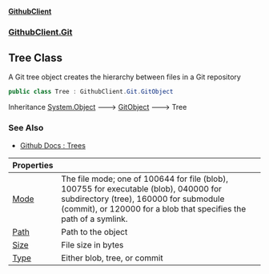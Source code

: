 #### [GithubClient](index.md 'index')
### [GithubClient.Git](GithubClient.Git.md 'GithubClient.Git')

## Tree Class

A Git tree object creates the hierarchy between files in a Git repository

```csharp
public class Tree : GithubClient.Git.GitObject
```

Inheritance [System.Object](https://docs.microsoft.com/en-us/dotnet/api/System.Object 'System.Object') &#129106; [GitObject](GithubClient.Git.GitObject.md 'GithubClient.Git.GitObject') &#129106; Tree

### See Also
- [Github Docs : Trees](https://docs.github.com/en/rest/git/trees 'https://docs.github.com/en/rest/git/trees')

| Properties | |
| :--- | :--- |
| [Mode](GithubClient.Git.Tree.Mode.md 'GithubClient.Git.Tree.Mode') | The file mode; one of 100644 for file (blob), 100755 for executable (blob), 040000 for subdirectory (tree), 160000 for submodule (commit), or 120000 for a blob that specifies the path of a symlink. |
| [Path](GithubClient.Git.Tree.Path.md 'GithubClient.Git.Tree.Path') | Path to the object |
| [Size](GithubClient.Git.Tree.Size.md 'GithubClient.Git.Tree.Size') | File size in bytes |
| [Type](GithubClient.Git.Tree.Type.md 'GithubClient.Git.Tree.Type') | Either blob, tree, or commit |
